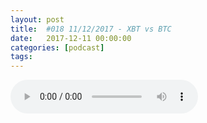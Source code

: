 ```yaml
---
layout: post
title:  #018 11/12/2017 - XBT vs BTC
date:   2017-12-11 00:00:00
categories: [podcast]
tags:
---
```

<audio src='http://feeds.soundcloud.com/stream/367830497-la-bulle-crypto-018-11122017-xbt-vs-btc.mp3' auto-play='false' controls='true' />

#018 11/12/2017 - XBT vs BTC

Des questions à propos de l’épisode ? On a dit une bêtise ? Envie de partager et d’échanger ?
Rejoins nous sur notre communauté Telegram (https://t.me/joinchat/BPCby0LDFPYTUhYNDlILVg) ou par Twitter @labullecrypto.

Youtube https://goo.gl/X4q3gt
Twitter twitter.com/labullecrypto 
RSS feeds.feedburner.com/labullecrypto
Telegram t.me/joinchat/BPCby0LDFPYTUhYNDlILVg
Soundcloud @la-bulle-crypto
iTunes itunes.apple.com/fr/podcast/la-bulle/id1281121446

Le CBOE lancera ses contrats à terme dès le 10 décembre 2017 (XBT)
https://www.zonebourse.com/actualite-bourse/Bitcoin-J-2-et-J-10-avant-le-lancement-des-futures--25640244/
https://www.coindesk.com/threat-bitcoin-futures/
https://www.investopedia.com/terms/f/futures.asp

11Dec:
Hard Fork sur ETC
http://ecip1017.com/

12Dec ou block 840,000:
Récompense de bloc 1/2 sur VTC

Waves: Fork le 15, wallet le 13
https://blog.wavesplatform.com/waves-ng-launches-on-mainnet-296ed5998954
https://twitter.com/wavesplatform/status/938815291664027648

Open beta WTC le 15 Décembre

13 Décembre
Gros meet-up Stellar à Abu Dabi

16 Décembre
eBoost: white paper, site web et roadmap

17 Décembre
https://twitter.com/Kris_HK/status/938046770004639745
Monaco sur exchange koréens et japonais

Fork BTC platinum le 12 et super BTC le 17

NEOS beta release v3 le 15 Décembre
http://www.getneos.com/

Ce que dit Twitter: Substratum

Soutenez le podcast:
BTC: 1F8mSBpdVSYbW7S5w5zaFRtPkJGAjneFVN
LTC: LgKsmiwozmhH4XixzP9iUzHR3DBGtCuo7F
ETH (et autres tokens): 0xe390d66441D0144fd54bd82Bff96B94E7620196f 

Intro/outro music: Cash Rules by Ari de Niro is licensed under a Attribution-NonCommercial 3.0 International License.

La Bulle Crypto est un podcast purement information à propos de l’univers des crypto monnaies. Toutes les information fournies durant cette épisode NE SONT PAS À PRENDRE COMME DES CONSEIL D’INVESTISSEMENT. La Bulle Crypto ne fournit pas de conseils d'investissement.

